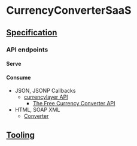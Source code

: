 # CurrencyConverterSaaS

## [Specification](https://github.com/noud/CurrencyConverterSaaS/blob/master/docs/VCN_Development_-_Assignment.pdf)

### API endpoints

#### Serve

#### Consume

- JSON, JSONP Callbacks
    - [currencylayer API](https://currencylayer.com)
        - [The Free Currency Converter API](https://free.currencyconverterapi.com)
- HTML, SOAP XML
    - [Converter](http://currencyconverter.kowabunga.net/converter.asmx)

## [Tooling](https://github.com/noud/cra-chartjs/blob/master/README_CRA.md)